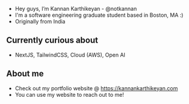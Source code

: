 - Hey guys, I’m Kannan Karthikeyan - @notkannan 
- I'm a software engineering graduate student based in Boston, MA :)
- Originally from India
  
## Currently curious about
- NextJS, TailwindCSS, Cloud (AWS), Open AI

## About me
- Check out my portfolio website @ https://kannankarthikeyan.com
- You can use my website to reach out to me!

<!---
notkannan/notkannan is a ✨ special ✨ repository because its `README.md` (this file) appears on your GitHub profile.
You can click the Preview link to take a look at your changes.
--->
